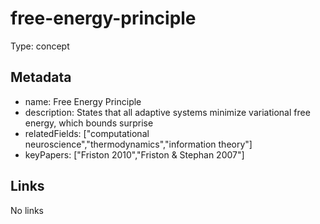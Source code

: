 # free-energy-principle

Type: concept

## Metadata

- name: Free Energy Principle
- description: States that all adaptive systems minimize variational free energy, which bounds surprise
- relatedFields: ["computational neuroscience","thermodynamics","information theory"]
- keyPapers: ["Friston 2010","Friston & Stephan 2007"]

## Links

No links
